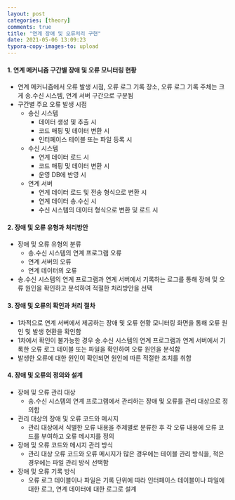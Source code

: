 ```yaml
---
layout: post
categories: [theory]
comments: true
title: "연계 장애 및 오류처리 구현"
date: 2021-05-06 13:09:23
typora-copy-images-to: upload
---
```


#### 1. 연계 메커니즘 구간별 장애 및 오류 모니터링 현황

- 연계 메커니즘에서 오류 발생 시점, 오류 로그 기록 장소, 오류 로그 기록 주체는 크게 송.수신 시스템, 연계 서버 구간으로 구분됨
- 구간별 주요 오류 발생 시점
  - 송신 시스템
    - 데이터 생성 및 추출 시
    - 코드 매핑 및 데이터 변환 시
    - 인터페이스 테이블 또는 파일 등록 시
  - 수신 시스템
    - 연계 데이터 로드 시
    - 코드 매핑 및 데이터 변환 시
    - 운영 DB에 반영 시
  - 연계 서버
    - 연계 데이터 로드 및 전송 형식으로 변환 시
    - 연계 데이터 송.수신 시
    - 수신 시스템의 데이터 형식으로 변환 및 로드 시

#### 2. 장애 및 오류 유형과 처리방안

- 장애 및 오류 유형의 분류
  - 송.수신 시스템의 연계 프로그램 오류
  - 연계 서버의 오류
  - 연계 데이터의 오류
- 송.수신 시스템의 연계 프로그램과 연계 서버에서 기록하는 로그를 통해 장애 및 오류 원인을 확인하고 분석하여 적절한 처리방안을 선택

#### 3. 장애 및 오류의 확인과 처리 절차

- 1차적으로 연계 서버에서 제공하는 장애 및 오류 현황 모니터링 화면을 통해 오류 원인 및 발생 현환을 확인함
- 1차에서 확인이 불가능한 경우 송.수신 시스템의 연계 프로그램과 연계 서버에서 기록한 오류 로그 테이블 또는 파일을 확인하여 오류 원인을 분석함
- 발생한 오류에 대한 원인이 확인되면 원인에 따른 적절한 조치를 취함

#### 4. 장애 및 오류의 정의와 설계

- 장애 및 오류 관리 대상
  - 송.수신 시스템의 연계 프로그램에서 관리하는 장애 및 오류를 관리 대상으로 정의함
- 관리 대상의 장애 및 오류 코드와 메시지
  - 관리 대상에서 식별한 오류 내용을 주제별로 분류한 후 각 오류 내용에 오류 코드를 부여하고 오류 메시지를 정의
- 장애 및 오류 코드와 메시지 관리 방식
  - 관리 대상 오류 코드와 오류 메시지가 많은 경우에는 테이블 관리 방식을, 적은 경우에는 파일 관리 방식 선택함
- 장애 및 오류 기록 방식
  - 오류 로그 테이블이나 파일은 기록 단위에 따라 인터페이스 테이블이나 파일에 대한 로그, 연계 데이터에 대한 로그로 설계